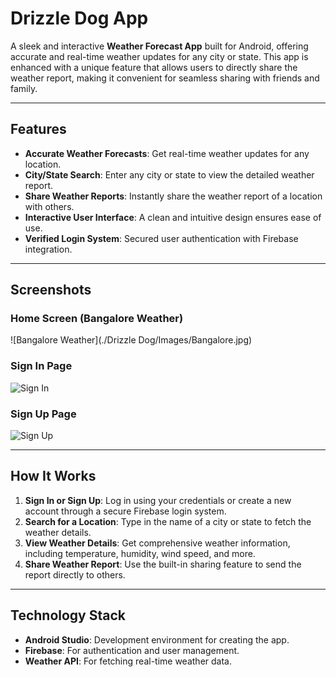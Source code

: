 # Drizzle Dog App

A sleek and interactive **Weather Forecast App** built for Android, offering accurate and real-time weather updates for any city or state. This app is enhanced with a unique feature that allows users to directly share the weather report, making it convenient for seamless sharing with friends and family.

---

## Features

- **Accurate Weather Forecasts**: Get real-time weather updates for any location.
- **City/State Search**: Enter any city or state to view the detailed weather report.
- **Share Weather Reports**: Instantly share the weather report of a location with others.
- **Interactive User Interface**: A clean and intuitive design ensures ease of use.
- **Verified Login System**: Secured user authentication with Firebase integration.

---

## Screenshots

### Home Screen (Bangalore Weather)
![Bangalore Weather](./Drizzle Dog/Images/Bangalore.jpg)

### Sign In Page
![Sign In](./signIn.jpg)

### Sign Up Page
![Sign Up](./signUp.jpg)

---

## How It Works

1. **Sign In or Sign Up**: Log in using your credentials or create a new account through a secure Firebase login system.
2. **Search for a Location**: Type in the name of a city or state to fetch the weather details.
3. **View Weather Details**: Get comprehensive weather information, including temperature, humidity, wind speed, and more.
4. **Share Weather Report**: Use the built-in sharing feature to send the report directly to others.

---

## Technology Stack

- **Android Studio**: Development environment for creating the app.
- **Firebase**: For authentication and user management.
- **Weather API**: For fetching real-time weather data.
